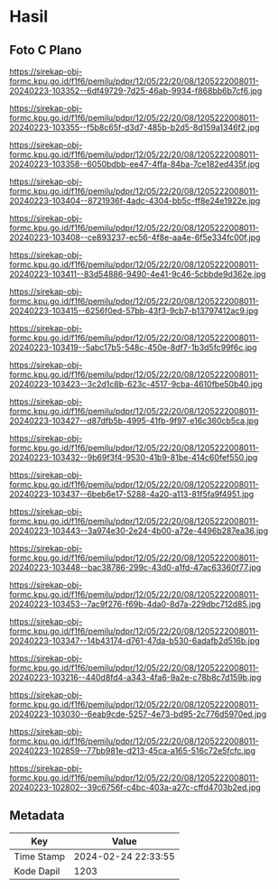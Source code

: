 # Hasil

## Foto C Plano

https://sirekap-obj-formc.kpu.go.id/f1f6/pemilu/pdpr/12/05/22/20/08/1205222008011-20240223-103352--6df49729-7d25-46ab-9934-f868bb6b7cf6.jpg

https://sirekap-obj-formc.kpu.go.id/f1f6/pemilu/pdpr/12/05/22/20/08/1205222008011-20240223-103355--f5b8c65f-d3d7-485b-b2d5-8d159a1346f2.jpg

https://sirekap-obj-formc.kpu.go.id/f1f6/pemilu/pdpr/12/05/22/20/08/1205222008011-20240223-103358--6050bdbb-ee47-4ffa-84ba-7ce182ed435f.jpg

https://sirekap-obj-formc.kpu.go.id/f1f6/pemilu/pdpr/12/05/22/20/08/1205222008011-20240223-103404--8721936f-4adc-4304-bb5c-ff8e24e1922e.jpg

https://sirekap-obj-formc.kpu.go.id/f1f6/pemilu/pdpr/12/05/22/20/08/1205222008011-20240223-103408--ce893237-ec56-4f8e-aa4e-6f5e334fc00f.jpg

https://sirekap-obj-formc.kpu.go.id/f1f6/pemilu/pdpr/12/05/22/20/08/1205222008011-20240223-103411--83d54886-9490-4e41-9c46-5cbbde9d362e.jpg

https://sirekap-obj-formc.kpu.go.id/f1f6/pemilu/pdpr/12/05/22/20/08/1205222008011-20240223-103415--6256f0ed-57bb-43f3-9cb7-b13797412ac9.jpg

https://sirekap-obj-formc.kpu.go.id/f1f6/pemilu/pdpr/12/05/22/20/08/1205222008011-20240223-103419--5abc17b5-548c-450e-8df7-1b3d5fc99f6c.jpg

https://sirekap-obj-formc.kpu.go.id/f1f6/pemilu/pdpr/12/05/22/20/08/1205222008011-20240223-103423--3c2d1c8b-623c-4517-9cba-4610fbe50b40.jpg

https://sirekap-obj-formc.kpu.go.id/f1f6/pemilu/pdpr/12/05/22/20/08/1205222008011-20240223-103427--d87dfb5b-4995-41fb-9f97-e16c360cb5ca.jpg

https://sirekap-obj-formc.kpu.go.id/f1f6/pemilu/pdpr/12/05/22/20/08/1205222008011-20240223-103432--9b69f3f4-9530-41b9-81be-414c60fef550.jpg

https://sirekap-obj-formc.kpu.go.id/f1f6/pemilu/pdpr/12/05/22/20/08/1205222008011-20240223-103437--6beb6e17-5288-4a20-a113-81f5fa9f4951.jpg

https://sirekap-obj-formc.kpu.go.id/f1f6/pemilu/pdpr/12/05/22/20/08/1205222008011-20240223-103443--3a974e30-2e24-4b00-a72e-4496b287ea36.jpg

https://sirekap-obj-formc.kpu.go.id/f1f6/pemilu/pdpr/12/05/22/20/08/1205222008011-20240223-103448--bac38786-299c-43d0-a1fd-47ac63360f77.jpg

https://sirekap-obj-formc.kpu.go.id/f1f6/pemilu/pdpr/12/05/22/20/08/1205222008011-20240223-103453--7ac9f276-f69b-4da0-8d7a-229dbc712d85.jpg

https://sirekap-obj-formc.kpu.go.id/f1f6/pemilu/pdpr/12/05/22/20/08/1205222008011-20240223-103347--14b43174-d761-47da-b530-6adafb2d516b.jpg

https://sirekap-obj-formc.kpu.go.id/f1f6/pemilu/pdpr/12/05/22/20/08/1205222008011-20240223-103216--440d8fd4-a343-4fa6-9a2e-c78b8c7d159b.jpg

https://sirekap-obj-formc.kpu.go.id/f1f6/pemilu/pdpr/12/05/22/20/08/1205222008011-20240223-103030--6eab9cde-5257-4e73-bd95-2c776d5970ed.jpg

https://sirekap-obj-formc.kpu.go.id/f1f6/pemilu/pdpr/12/05/22/20/08/1205222008011-20240223-102859--77bb981e-d213-45ca-a165-516c72e5fcfc.jpg

https://sirekap-obj-formc.kpu.go.id/f1f6/pemilu/pdpr/12/05/22/20/08/1205222008011-20240223-102802--39c6756f-c4bc-403a-a27c-cffd4703b2ed.jpg


## Metadata

| Key        | Value               |
| ---------- | ------------------- |
| Time Stamp | 2024-02-24 22:33:55 |
| Kode Dapil | 1203                |



